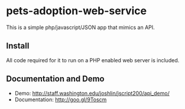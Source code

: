 # pets-adoption-web-service
This is a simple php/javascript/JSON app that mimics an API. 

## Install
All code required for it to run on a PHP enabled web server is included.

## Documentation and Demo
* Demo: http://staff.washington.edu/joshlin/jscript200/api_demo/
* Documentation: http://goo.gl/9Toscm

